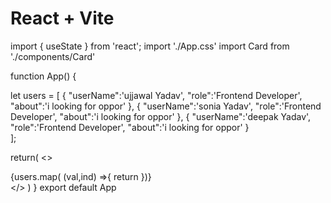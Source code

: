 # React + Vite

<!-- this is card componet rule -->

import { useState } from 'react';
import './App.css'
import Card from './components/Card'

function App() {

 let users = [
    {
      "userName":'ujjawal Yadav',
      "role":'Frontend Developer',
      "about":'i looking for oppor'
    },
    {
      "userName":'sonia Yadav',
      "role":'Frontend Developer',
      "about":'i looking for oppor'
    },
    {
      "userName":'deepak Yadav',
      "role":'Frontend Developer',
      "about":'i looking for oppor'
    }    
  ];

  return(
    <>
      <div className='p-10'>
        {users.map( (val,ind) =>{
          return <Card key={ind} userName={val.userName} role={val.role} about={val.about} />
        })}
      </div>
    </>
  )
}
export default App

<!-- font api  -->
<!-- https://www.googleapis.com/webfonts/v1/webfonts?key=AIzaSyASitD-EQLls9c3o1biUEmk_tNYNm2Th_s -->
